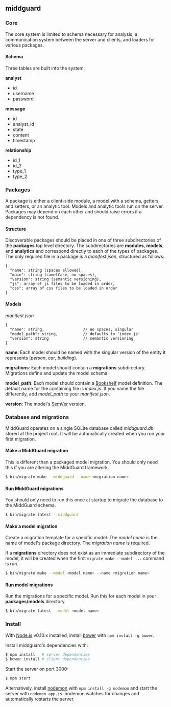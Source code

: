 ## middguard

### Core

The core system is limited to schema necessary for analysis, a communication
system between the server and clients, and loaders for various packages.

#### Schema

Three tables are built into the system:

**analyst**

 - id
 - username
 - password

**message**

 - id
 - analyst_id
 - state
 - content
 - timestamp

**relationship**

 - id_1
 - id_2
 - type_1
 - type_2

### Packages

A package is either a client-side module, a model with a schema, getters, and
setters, or an analytic tool.  Models and analytic tools run on the server.
Packages may depend on each other and should raise errors if a dependency is not
found.

#### Structure

Discoverable packages should be placed in one of three subdirectories of the
**packages** top level directory.  The subdirectories are **modules**,
**models**, and **analytics** and correspond directly to each of the types of
packages.  The only required file in a package is a *manifest.json*, structured
as follows:

```
{
  "name": string (spaces allowed),
  "main": string (camelCase, no spaces),
  "version": string (semantic versioning),
  "js": array of js files to be loaded in order,
  "css": array of css files to be loaded in order
}
```

#### Models

*manifest.json*

```
{
  "name": string,                 // no spaces, singular
  "model_path": string,           // defaults to 'index.js'
  "version": string               // semantic versioning
}
```

**name**: Each model should be named with the singular version of the entity it
represents (*person*, *car*, *building*).

**migrations**: Each model should contain a **migrations** subdirectory.
Migrations define and update the model schema.

**model_path**: Each model should contain a [Bookshelf][4] model definition.
The default name for the containing file is *index.js*.  If you name the file
differently, add *model_path* to your *manifest.json*.

**version**: The model's [SemVer][5] version.

### Database and migrations

MiddGuard operates on a single SQLite database called *middguard.db* stored at
the project root.  It will be automatically created when you run your first
migration.

#### Make a MiddGuard migration

This is different than a packaged model migration.  You should only need this
if you are altering the MiddGuard framework.

```sh
$ bin/migrate make --middguard --name <migration name>
```

#### Run MiddGuard migrations

You should only need to run this once at startup to migrate the database to the
MiddGuard schema.

```sh
$ bin/migrate latest --middguard
```

#### Make a model migration

Create a migration template for a specific model.  The *model name*
is the name of model's package directory.  The *migration name* is required.

If a **migrations** directory does not exist as an immediate subdirectory of the
model, it will be created when the first `migrate make --model ...` command is
run.

```sh
$ bin/migrate make --model <model name> --name <migration name>
```

#### Run model migrations

Run the migrations for a specific model.  Run this for each model in your
**packages/models** directory.

```sh
$ bin/migrate latest --model <model name>
```

### Install

With [Node.js][1] v0.10.x installed, install [bower][2] with
`npm install -g bower`.

Install middguard's dependencies with:

```sh
$ npm install   # server dependencies
$ bower install # client dependencies
```

Start the server on port 3000:

```sh
$ npm start
```

Alternatively, install [nodemon][3] with `npm install -g nodemon` and start the
server with `nodemon app.js`.  nodemon watches for changes and automatically
restarts the server.

[1]: http://nodejs.org/       "Node.js"
[2]: http://bower.io/         "bower"
[3]: http://nodemon.io/       "nodemon"
[4]: http://bookshelfjs.org/  "bookshelf"
[5]: http://semver.org/       "semver"
